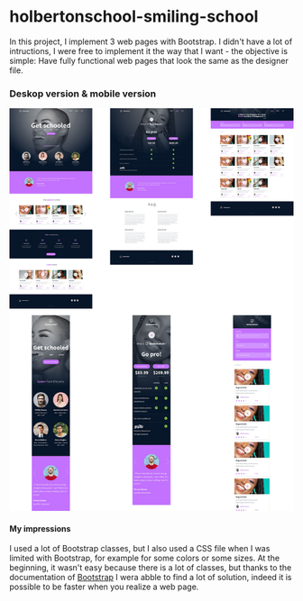 # holbertonschool-smiling-school

In this project, I implement 3 web pages with Bootstrap.
I didn't have a lot of intructions, I were free to implement it the way that I want - the objective is simple: Have fully functional web pages that look the same as the designer file.

### Deskop version & mobile version
![homepage](/homepage-deskop.jpg)

#### My impressions

I used a lot of Bootstrap classes, but I also used a CSS file when I was limited with Bootstrap, for example for some colors or some sizes.
At the beginning, it wasn't easy because there is a lot of classes, but thanks to the documentation of [Bootstrap](https://getbootstrap.com/)
I wera abble to find a lot of solution, indeed it is possible to be faster when you realize a web page.
